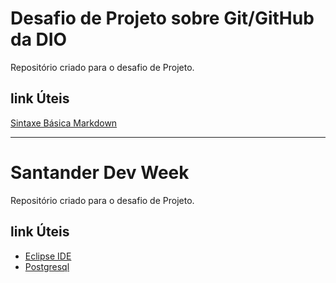 # Desafio de Projeto sobre Git/GitHub da DIO
Repositório criado para o desafio de Projeto.

## link Úteis

[Sintaxe Básica Markdown](https://www.markdownguide.org/basic-syntax/)

---

# Santander Dev Week
Repositório criado para o desafio de Projeto.

## link Úteis

- [Eclipse IDE](https://www.eclipse.org/ide/)
- [Postgresql](https://www.postgresql.org/)
